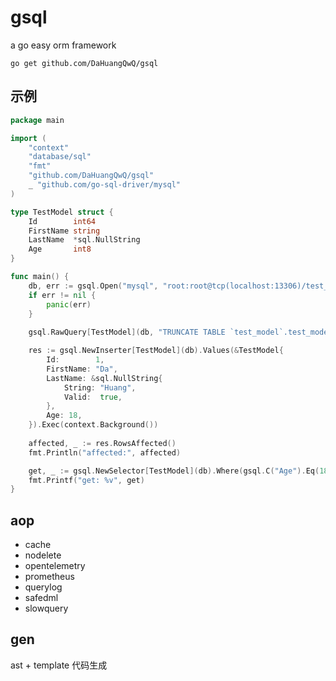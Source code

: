 # gsql
a go easy orm framework

```shell
go get github.com/DaHuangQwQ/gsql
```

## 示例
```go
package main

import (
	"context"
	"database/sql"
	"fmt"
	"github.com/DaHuangQwQ/gsql"
	_ "github.com/go-sql-driver/mysql"
)

type TestModel struct {
	Id        int64
	FirstName string
	LastName  *sql.NullString
	Age       int8
}

func main() {
	db, err := gsql.Open("mysql", "root:root@tcp(localhost:13306)/test_model")
	if err != nil {
		panic(err)
	}
	
	gsql.RawQuery[TestModel](db, "TRUNCATE TABLE `test_model`.test_model").Exec(context.Background())

	res := gsql.NewInserter[TestModel](db).Values(&TestModel{
		Id:        1,
		FirstName: "Da",
		LastName: &sql.NullString{
			String: "Huang",
			Valid:  true,
		},
		Age: 18,
	}).Exec(context.Background())
	
	affected, _ := res.RowsAffected()
	fmt.Println("affected:", affected)

	get, _ := gsql.NewSelector[TestModel](db).Where(gsql.C("Age").Eq(18)).Get(context.Background())
	fmt.Printf("get: %v", get)
}
```

## aop
- cache
- nodelete
- opentelemetry
- prometheus
- querylog
- safedml
- slowquery

## gen
ast + template 代码生成
